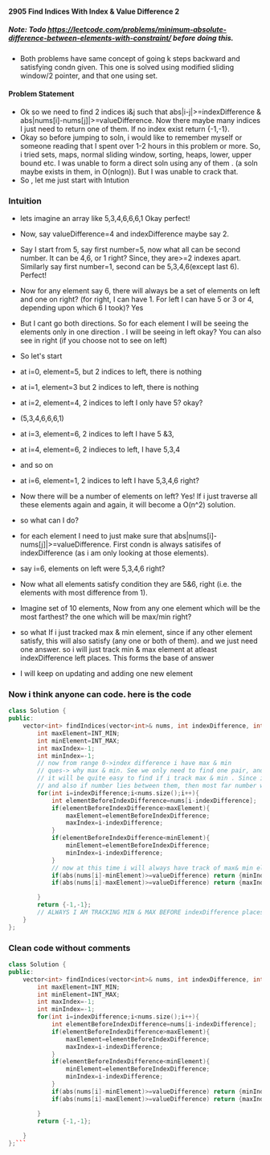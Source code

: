 #### 2905 Find Indices With Index & Value Difference 2
##### Note: Todo https://leetcode.com/problems/minimum-absolute-difference-between-elements-with-constraint/ before doing this. 
- Both problems have same concept of going k steps backward and satisfying condn given. This one is solved using modified sliding window/2 pointer, and that one using set.
#### Problem Statement
- Ok so we need to find 2 indices i&j such that abs|i-j|>=indexDifference & abs|nums[i]-nums[j]|>=valueDifference. Now there maybe many indices I just need to return one of them. If no index exist return {-1,-1}.
- Okay so before jumping to soln, i would like to remember myself or someone reading that I spent over 1-2 hours in this problem or more. So, i tried sets, maps, normal sliding window, sorting, heaps, lower, upper bound etc. I was unable to form a direct soln using any of them . (a soln maybe exists in them, in O(nlogn)). But I was unable to crack that.
- So , let me just start with Intution
### Intuition

- lets imagine an array like 5,3,4,6,6,6,1 Okay perfect!
- Now, say valueDifference=4 and indexDifference maybe say 2.
- Say I start from 5, say first number=5, now what all can be second number. It can be 4,6, or 1 right? Since, they are>=2 indexes apart. Similarly say first number=1, second can be 5,3,4,6(except last 6). Perfect!
- Now for any element say 6, there will always be a set of elements on left and one on right? (for right, I can have 1. For left I can have 5 or 3 or 4, depending upon which 6 I took)? Yes
- But I cant go both directions. So for each element I will be seeing the elements only in one direction . I will be seeing in left okay? You can also see in right (if you choose not to see on left)
- So let's start
- at i=0, element=5, but 2 indices to left, there is nothing
- at i=1, element=3 but 2 indices to left, there is nothing
- at i=2, element=4, 2 indices to left I only have 5? okay?
- (5,3,4,6,6,6,1)
- at i=3, element=6, 2 indices to left I have 5 &3,
- at i=4, element=6, 2 indieces to left, I have 5,3,4
- and so on
- at i=6, element=1, 2 indices to left I have 5,3,4,6 right?

- Now there will be a number of elements on left? Yes! If i just traverse all these elements again and again, it will become a O(n^2) solution.
- so what can I do?
- for each element I need to just make sure that abs|nums[i]-nums[j]|>=valueDifference. First condn is always satisifes of indexDifference (as i am only looking at those elements). 
- say i=6, elements on left were 5,3,4,6 right?
- Now what all elements satisfy condition they are 5&6, right (i.e. the elements with most difference from 1).
- Imagine set of 10 elements, Now from any one element which will be the most farthest? the one which will be max/min right?
- so what If i just tracked max & min element, since if any other element satisfy, this will also satisfy (any one or both of them). and we just need one answer. so i will just track min & max element at atleast indexDifference left places. This forms the base of answer
- I will keep on updating and adding one new element 
### Now i think anyone can code. here is the code
```cpp
class Solution {
public:
    vector<int> findIndices(vector<int>& nums, int indexDifference, int valueDifference) {
        int maxElement=INT_MIN;
        int minElement=INT_MAX;
        int maxIndex=-1;
        int minIndex=-1;
        // now from range 0->index difference i have max & min
        // ques-> why max & min. See we only need to find one pair, and not all or not one with a constraint. Since it's one pair
        // it will be quite easy to find if i track max & min . Since if i get no>max then most far number=min . nd if i get no<min then most far number=max, indexDifference is already maintained 
        // and also if number lies between them, then most far number will be either max/min. If they only doesnt lie in valueDifference- then no one can lie
        for(int i=indexDifference;i<nums.size();i++){
            int elementBeforeIndexDifference=nums[i-indexDifference];
            if(elementBeforeIndexDifference>maxElement){
                maxElement=elementBeforeIndexDifference;
                maxIndex=i-indexDifference;
            }
            if(elementBeforeIndexDifference<minElement){
                minElement=elementBeforeIndexDifference;
                minIndex=i-indexDifference;
            }
            // now at this time i will always have track of max& min element before index difference
            if(abs(nums[i]-minElement)>=valueDifference) return {minIndex,i};
            if(abs(nums[i]-maxElement)>=valueDifference) return {maxIndex,i};

        }
        return {-1,-1};
        // ALWAYS I AM TRACKING MIN & MAX BEFORE indexDifference places. This will help us to give one answer always
    }
};
```

### Clean code without comments
```cpp
class Solution {
public:
    vector<int> findIndices(vector<int>& nums, int indexDifference, int valueDifference) {
        int maxElement=INT_MIN;
        int minElement=INT_MAX;
        int maxIndex=-1;
        int minIndex=-1;
        for(int i=indexDifference;i<nums.size();i++){
            int elementBeforeIndexDifference=nums[i-indexDifference];
            if(elementBeforeIndexDifference>maxElement){
                maxElement=elementBeforeIndexDifference;
                maxIndex=i-indexDifference;
            }
            if(elementBeforeIndexDifference<minElement){
                minElement=elementBeforeIndexDifference;
                minIndex=i-indexDifference;
            }
            if(abs(nums[i]-minElement)>=valueDifference) return {minIndex,i};
            if(abs(nums[i]-maxElement)>=valueDifference) return {maxIndex,i};

        }
        return {-1,-1};
       
    }
};```